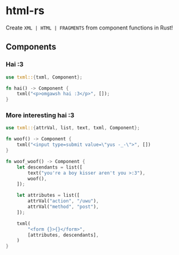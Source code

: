 # html-rs

Create `XML | HTML | FRAGMENTS` from component functions in Rust!

## Components

### Hai :3

```rust
use txml::{txml, Component};

fn hai() -> Component {
    txml("<p>omgawsh hai :3</p>", []);
}
```

### More interesting hai :3

```rust
use txml::{attrVal, list, text, txml, Component};

fn woof() -> Component {
    txml("<input type=submit value=\"yus -_-\">", [])
}

fn woof_woof() -> Component {
    let descendants = list([
        text("you're a boy kisser aren't you >:3"),
        woof(),
    ]);

    let attributes = list([
        attrVal("action", "/uwu"),
        attrVal("method", "post"),
    ]);

    txml(
        "<form {}>{}</form>",
        [attributes, descendants],
    )
}
```
